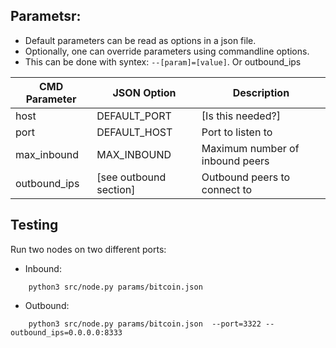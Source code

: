 ## Parametsr:

- Default parameters can be read as options in a json file.
- Optionally, one can override parameters using commandline options.
- This can be done with syntex: `--[param]=[value]`.
Or
outbound_ips

| CMD Parameter  | JSON Option | Description |
| ------------- | ------------- | ------------- |
| host  | DEFAULT_PORT | [Is this needed?] |
| port  | DEFAULT_HOST | Port to listen to |
| max_inbound  | MAX_INBOUND | Maximum number of inbound peers  |
| outbound_ips  | [see outbound section]  | Outbound peers to connect to  |

## Testing

Run two nodes on two different ports:

- Inbound:

```
    python3 src/node.py params/bitcoin.json
```
- Outbound:
```
    python3 src/node.py params/bitcoin.json  --port=3322 --outbound_ips=0.0.0.0:8333
```
